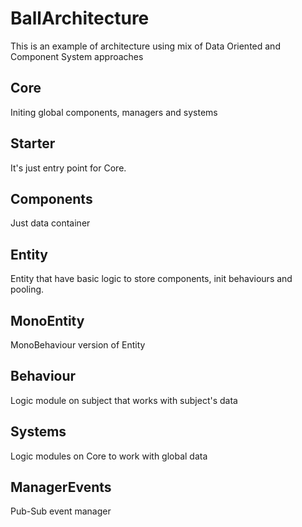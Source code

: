 # BallArchitecture
This is an example of architecture using mix of Data Oriented and Component System approaches

## Core
Initing global components, managers and systems

## Starter
It's just entry point for Core.

## Components
Just data container

## Entity
Entity that have basic logic to store components, init behaviours and pooling. 

## MonoEntity
MonoBehaviour version of Entity

## Behaviour
Logic module on subject that works with subject's data

## Systems
Logic modules on Core to work with global data

## ManagerEvents
Pub-Sub event manager
